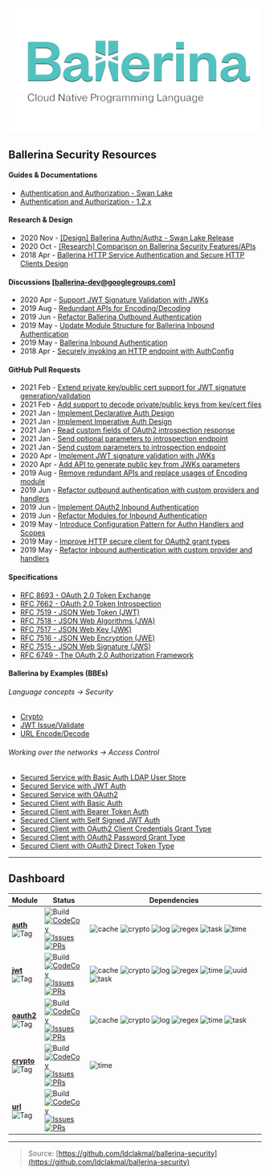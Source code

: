 <!-- Global site tag (gtag.js) - Google Analytics -->
<script async src="https://www.googletagmanager.com/gtag/js?id=UA-69533863-9"></script>
<script>
  window.dataLayer = window.dataLayer || [];
  function gtag(){dataLayer.push(arguments);}
  gtag('js', new Date());

  gtag('config', 'UA-69533863-9');
</script>
<link rel="shortcut icon" type="image/png" href="img/favicon.png?v=1.0">

![Ballerina](./img/ballerina-cover.png)

## Ballerina Security Resources

#### Guides & Documentations

- [Authentication and Authorization - Swan Lake](https://ballerina.io/swan-lake/learn/security/authentication-and-authorization/)
- [Authentication and Authorization - 1.2.x](https://ballerina.io/1.2/learn/writing-secure-ballerina-code/)

#### Research & Design

- 2020 Nov - [[Design] Ballerina Authn/Authz - Swan Lake Release](https://docs.google.com/document/d/1dGw5uUP6kqZNTwMfQ_Ik-k0HTMKhX70XpEA3tys9_kk/edit?usp=sharing)
- 2020 Oct - [[Research] Comparison on Ballerina Security Features/APIs](https://docs.google.com/spreadsheets/d/1PyMAlAvgkEL0RpW8CVUj1ccW_61Vm6SMbvadFVYRpSA/edit?usp=sharing)
- 2018 Apr - [Ballerina HTTP Service Authentication and Secure HTTP Clients Design](https://docs.google.com/document/d/1GR-z2aNTFybY1LBquxKPvN3J-kWdEL2Y4_X7S570BOU/edit?usp=sharing)

#### Discussions [ballerina-dev@googlegroups.com]

- 2020 Apr - [Support JWT Signature Validation with JWKs](https://groups.google.com/g/ballerina-dev/c/lk3QnvBeT0c/m/b_Apt5wGBgAJ)
- 2019 Aug - [Redundant APIs for Encoding/Decoding](https://groups.google.com/g/ballerina-dev/c/sbASEwIl44k/m/0YlP3IcXFwAJ)
- 2019 Jun - [Refactor Ballerina Outbound Authentication](https://groups.google.com/g/ballerina-dev/c/OvlUscsjT-I/m/VmTTBg-DBAAJ)
- 2019 May - [Update Module Structure for Ballerina Inbound Authentication](https://groups.google.com/g/ballerina-dev/c/7SYDiKeF8p8/m/3GNncS9dAwAJ)
- 2019 May - [Ballerina Inbound Authentication](https://groups.google.com/g/ballerina-dev/c/U3-GY9Q49eQ/m/HAcrWb-qAgAJ)
- 2018 Apr - [Securely invoking an HTTP endpoint with AuthConfig](https://groups.google.com/g/ballerina-dev/c/1q657E_wegQ/m/fjFkg9YnAgAJ)

#### GitHub Pull Requests

- 2021 Feb - [Extend private key/public cert support for JWT signature generation/validation](https://github.com/ballerina-platform/module-ballerina-jwt/pull/109)
- 2021 Feb - [Add support to decode private/public keys from key/cert files](https://github.com/ballerina-platform/module-ballerina-crypto/pull/61)
- 2021 Jan - [Implement Declarative Auth Design](https://github.com/ballerina-platform/module-ballerina-http/pull/155)
- 2021 Jan - [Implement Imperative Auth Design](https://github.com/ballerina-platform/module-ballerina-http/pull/142)
- 2021 Jan - [Read custom fields of OAuth2 introspection response](https://github.com/ballerina-platform/module-ballerina-oauth2/pull/49)
- 2021 Jan - [Send optional parameters to introspection endpoint](https://github.com/ballerina-platform/module-ballerina-http/pull/164)
- 2021 Jan - [Send custom parameters to introspection endpoint](https://github.com/ballerina-platform/module-ballerina-oauth2/pull/53)
- 2020 Apr - [Implement JWT signature validation with JWKs](https://github.com/ballerina-platform/ballerina-lang/pull/22982)
- 2020 Apr - [Add API to generate public key from JWKs parameters](https://github.com/ballerina-platform/ballerina-lang/pull/22890)
- 2019 Aug - [Remove redundant APIs and replace usages of Encoding module](https://github.com/ballerina-platform/ballerina-lang/pull/18309)
- 2019 Jun - [Refactor outbound authentication with custom providers and handlers](https://github.com/ballerina-platform/ballerina-lang/pull/15696)
- 2019 Jun - [Implement OAuth2 Inbound Authentication](https://github.com/ballerina-platform/ballerina-lang/pull/15489)
- 2019 Jun - [Refactor Modules for Inbound Authentication](https://github.com/ballerina-platform/ballerina-lang/pull/15435)
- 2019 May - [Introduce Configuration Pattern for Authn Handlers and Scopes](https://github.com/ballerina-platform/ballerina-lang/pull/15363)
- 2019 May - [Improve HTTP secure client for OAuth2 grant types](https://github.com/ballerina-platform/ballerina-lang/pull/14419)
- 2019 May - [Refactor inbound authentication with custom provider and handlers](https://github.com/ballerina-platform/ballerina-lang/pull/15056)

#### Specifications

- [RFC 8693 - OAuth 2.0 Token Exchange](https://tools.ietf.org/html/rfc8693)
- [RFC 7662 - OAuth 2.0 Token Introspection](https://tools.ietf.org/html/rfc7662)
- [RFC 7519 - JSON Web Token (JWT)](https://tools.ietf.org/html/rfc7519)
- [RFC 7518 - JSON Web Algorithms (JWA)](https://tools.ietf.org/html/rfc7518)
- [RFC 7517 - JSON Web Key (JWK)](https://tools.ietf.org/html/rfc7517)
- [RFC 7516 - JSON Web Encryption (JWE)](https://tools.ietf.org/html/rfc7516)
- [RFC 7515 - JSON Web Signature (JWS)](https://tools.ietf.org/html/rfc7515)
- [RFC 6749 - The OAuth 2.0 Authorization Framework](https://tools.ietf.org/html/rfc6749)

#### Ballerina by Examples (BBEs)

###### Language concepts -> Security

- [Crypto](https://ballerina.io/swan-lake/learn/by-example/crypto.html)
- [JWT Issue/Validate](https://ballerina.io/swan-lake/learn/by-example/jwt-issue-validate.html)
- [URL Encode/Decode](https://ballerina.io/swan-lake/learn/by-example/url-encode-decode.html)

###### Working over the networks -> Access Control
- [Secured Service with Basic Auth LDAP User Store](https://ballerina.io/swan-lake/learn/by-example/secured-service-with-basic-auth-ldap-user-store.html)
- [Secured Service with JWT Auth](https://ballerina.io/swan-lake/learn/by-example/secured-service-with-jwt-auth.html)
- [Secured Service with OAuth2](https://ballerina.io/swan-lake/learn/by-example/secured-service-with-oauth2.html)
- [Secured Client with Basic Auth](https://ballerina.io/swan-lake/learn/by-example/secured-client-with-basic-auth.html)
- [Secured Client with Bearer Token Auth](https://ballerina.io/swan-lake/learn/by-example/secured-client-with-bearer-token-auth.html)
- [Secured Client with Self Signed JWT Auth](https://ballerina.io/swan-lake/learn/by-example/secured-client-with-self-signed-jwt-auth.html)
- [Secured Client with OAuth2 Client Credentials Grant Type](https://ballerina.io/swan-lake/learn/by-example/secured-client-with-oauth2-client-credentials-grant-type.html)
- [Secured Client with OAuth2 Password Grant Type](https://ballerina.io/swan-lake/learn/by-example/secured-client-with-oauth2-password-grant-type.html)
- [Secured Client with OAuth2 Direct Token Type](https://ballerina.io/swan-lake/learn/by-example/secured-client-with-oauth2-direct-token-type.html)

--- 
## Dashboard

| Module | Status | Dependencies |
|---|---|---|
| [**auth**](https://github.com/ballerina-platform/module-ballerina-auth) <br/> ![Tag](https://img.shields.io/github/v/tag/ballerina-platform/module-ballerina-auth?label=) | ![Build](https://github.com/ballerina-platform/module-ballerina-auth/workflows/Build/badge.svg) <br/> [![CodeCov](https://codecov.io/gh/ballerina-platform/module-ballerina-auth/branch/master/graph/badge.svg)](https://codecov.io/gh/ballerina-platform/module-ballerina-auth) <br/> [![Issues](https://img.shields.io/github/issues/ballerina-platform/ballerina-standard-library/module/auth.svg?label=Issues)](https://github.com/ballerina-platform/ballerina-standard-library/issues?q=is%3Aopen+is%3Aissue+label%3Amodule%2Fauth) <br/> [![PRs](https://img.shields.io/github/issues-pr/ballerina-platform/module-ballerina-auth?label=PRs)](https://github.com/ballerina-platform/module-ballerina-auth/pulls) | ![cache](https://img.shields.io/github/workflow/status/ballerina-platform/module-ballerina-cache/Build?label=Cache) ![crypto](https://img.shields.io/github/workflow/status/ballerina-platform/module-ballerina-crypto/Build?label=Crypto) ![log](https://img.shields.io/github/workflow/status/ballerina-platform/module-ballerina-log/Build?label=Log) ![regex](https://img.shields.io/github/workflow/status/ballerina-platform/module-ballerina-regex/Build?label=Regex) ![task](https://img.shields.io/github/workflow/status/ballerina-platform/module-ballerina-task/Build?label=Task*) ![time](https://img.shields.io/github/workflow/status/ballerina-platform/module-ballerina-time/Build?label=Time*) |
| [**jwt**](https://github.com/ballerina-platform/module-ballerina-jwt) <br/> ![Tag](https://img.shields.io/github/v/tag/ballerina-platform/module-ballerina-jwt?label=) | ![Build](https://github.com/ballerina-platform/module-ballerina-jwt/workflows/Build/badge.svg) <br/> [![CodeCov](https://codecov.io/gh/ballerina-platform/module-ballerina-jwt/branch/master/graph/badge.svg)](https://codecov.io/gh/ballerina-platform/module-ballerina-jwt) <br/> [![Issues](https://img.shields.io/github/issues/ballerina-platform/ballerina-standard-library/module/jwt.svg?label=Issues)](https://github.com/ballerina-platform/ballerina-standard-library/issues?q=is%3Aopen+is%3Aissue+label%3Amodule%2Fjwt) <br/> [![PRs](https://img.shields.io/github/issues-pr/ballerina-platform/module-ballerina-jwt?label=PRs)](https://github.com/ballerina-platform/module-ballerina-jwt/pulls) | ![cache](https://img.shields.io/github/workflow/status/ballerina-platform/module-ballerina-cache/Build?label=Cache) ![crypto](https://img.shields.io/github/workflow/status/ballerina-platform/module-ballerina-crypto/Build?label=Crypto) ![log](https://img.shields.io/github/workflow/status/ballerina-platform/module-ballerina-log/Build?label=Log) ![regex](https://img.shields.io/github/workflow/status/ballerina-platform/module-ballerina-regex/Build?label=Regex) ![time](https://img.shields.io/github/workflow/status/ballerina-platform/module-ballerina-time/Build?label=Time) ![uuid](https://img.shields.io/github/workflow/status/ballerina-platform/module-ballerina-uuid/Build?label=UUID) ![task](https://img.shields.io/github/workflow/status/ballerina-platform/module-ballerina-task/Build?label=Task*) |
| [**oauth2**](https://github.com/ballerina-platform/module-ballerina-oauth2) <br/> ![Tag](https://img.shields.io/github/v/tag/ballerina-platform/module-ballerina-oauth2?label=) | ![Build](https://github.com/ballerina-platform/module-ballerina-oauth2/workflows/Build/badge.svg) <br/> [![CodeCov](https://codecov.io/gh/ballerina-platform/module-ballerina-oauth2/branch/master/graph/badge.svg)](https://codecov.io/gh/ballerina-platform/module-ballerina-oauth2) <br/> [![Issues](https://img.shields.io/github/issues/ballerina-platform/ballerina-standard-library/module/oauth2.svg?label=Issues)](https://github.com/ballerina-platform/ballerina-standard-library/issues?q=is%3Aopen+is%3Aissue+label%3Amodule%2Foauth2) <br/> [![PRs](https://img.shields.io/github/issues-pr/ballerina-platform/module-ballerina-oauth2?label=PRs)](https://github.com/ballerina-platform/module-ballerina-oauth2/pulls) | ![cache](https://img.shields.io/github/workflow/status/ballerina-platform/module-ballerina-cache/Build?label=Cache) ![crypto](https://img.shields.io/github/workflow/status/ballerina-platform/module-ballerina-crypto/Build?label=Crypto) ![log](https://img.shields.io/github/workflow/status/ballerina-platform/module-ballerina-log/Build?label=Log) ![regex](https://img.shields.io/github/workflow/status/ballerina-platform/module-ballerina-regex/Build?label=Regex) ![time](https://img.shields.io/github/workflow/status/ballerina-platform/module-ballerina-time/Build?label=Time) ![task](https://img.shields.io/github/workflow/status/ballerina-platform/module-ballerina-task/Build?label=Task*) |
| [**crypto**](https://github.com/ballerina-platform/module-ballerina-crypto) <br/> ![Tag](https://img.shields.io/github/v/tag/ballerina-platform/module-ballerina-crypto?label=) | ![Build](https://github.com/ballerina-platform/module-ballerina-crypto/workflows/Build/badge.svg) <br/> [![CodeCov](https://codecov.io/gh/ballerina-platform/module-ballerina-crypto/branch/master/graph/badge.svg)](https://codecov.io/gh/ballerina-platform/module-ballerina-crypto) <br/> [![Issues](https://img.shields.io/github/issues/ballerina-platform/ballerina-standard-library/module/crypto.svg?label=Issues)](https://github.com/ballerina-platform/ballerina-standard-library/issues?q=is%3Aopen+is%3Aissue+label%3Amodule%2Fcrypto) <br/> [![PRs](https://img.shields.io/github/issues-pr/ballerina-platform/module-ballerina-crypto?label=PRs)](https://github.com/ballerina-platform/module-ballerina-crypto/pulls) | ![time](https://img.shields.io/github/workflow/status/ballerina-platform/module-ballerina-time/Build?label=Time) |
| [**url**](https://github.com/ballerina-platform/module-ballerina-url) <br/> ![Tag](https://img.shields.io/github/v/tag/ballerina-platform/module-ballerina-url?label=) | ![Build](https://github.com/ballerina-platform/module-ballerina-url/workflows/Build/badge.svg) <br/> [![CodeCov](https://codecov.io/gh/ballerina-platform/module-ballerina-url/branch/master/graph/badge.svg)](https://codecov.io/gh/ballerina-platform/module-ballerina-url) <br/> [![Issues](https://img.shields.io/github/issues/ballerina-platform/ballerina-standard-library/module/url.svg?label=Issues)](https://github.com/ballerina-platform/ballerina-standard-library/issues?q=is%3Aopen+is%3Aissue+label%3Amodule%2Furl) <br/> [![PRs](https://img.shields.io/github/issues-pr/ballerina-platform/module-ballerina-url?label=Open%20PRs)](https://github.com/ballerina-platform/module-ballerina-url/pulls) | |

---
> Source: [https://github.com/ldclakmal/ballerina-security](https://github.com/ldclakmal/ballerina-security)
